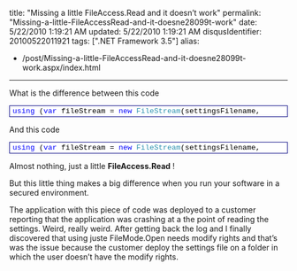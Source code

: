 title: "Missing a little FileAccess.Read and it doesn’t work"
permalink: "Missing-a-little-FileAccessRead-and-it-doesne28099t-work"
date: 5/22/2010 1:19:21 AM
updated: 5/22/2010 1:19:21 AM
disqusIdentifier: 20100522011921
tags: [".NET Framework 3.5"]
alias:
 - /post/Missing-a-little-FileAccessRead-and-it-doesne28099t-work.aspx/index.html
---
What is the difference between this code
  <div style="padding-bottom: 0px; margin: 0px; padding-left: 0px; padding-right: 0px; display: inline; float: none; padding-top: 0px" id="scid:9ce6104f-a9aa-4a17-a79f-3a39532ebf7c:4f938988-5f57-401f-aa50-3fabd8f1c6ed" class="wlWriterEditableSmartContent"> <div style="border: #000080 1px solid; color: #000; font-family: 'Courier New', Courier, Monospace; font-size: 10pt"> <div style="background-color: #ffffff; overflow: auto; padding: 2px 5px; white-space: nowrap"><span style="color:#0000ff">using</span> (<span style="color:#0000ff">var</span> fileStream = <span style="color:#0000ff">new</span> <span style="color:#2b91af">FileStream</span>(settingsFilename,  
                                        <span style="color:#2b91af">FileMode</span>.Open))  
<!-- more -->
 {  
     <span style="color:#0000ff">return</span> ReadSettings(fileStream);  
 }</div> </div> </div>  

And this code
  <div style="padding-bottom: 0px; margin: 0px; padding-left: 0px; padding-right: 0px; display: inline; float: none; padding-top: 0px" id="scid:9ce6104f-a9aa-4a17-a79f-3a39532ebf7c:d23edba0-0809-4467-80de-7e73647d4a04" class="wlWriterEditableSmartContent"> <div style="border: #000080 1px solid; color: #000; font-family: 'Courier New', Courier, Monospace; font-size: 10pt"> <div style="background-color: #ffffff; overflow: auto; padding: 2px 5px; white-space: nowrap"><span style="color:#0000ff">using</span> (<span style="color:#0000ff">var</span> fileStream = <span style="color:#0000ff">new</span> <span style="color:#2b91af">FileStream</span>(settingsFilename,  
                                        <span style="color:#2b91af">FileMode</span>.Open,  
                                        <span style="color:#2b91af">FileAccess</span>.Read))  
 {  
     <span style="color:#0000ff">return</span> ReadSettings(fileStream);  
 }</div> </div> </div>  

Almost nothing, just a little **FileAccess.Read** !

But this little thing makes a big difference when you run your software in a secured environment.

The application with this piece of code was deployed to a customer reporting that the application was crashing at a the point of reading the settings. Weird, really weird. After getting back the log and I finally discovered that using juste FileMode.Open needs modify rights and that’s was the issue because the customer deploy the settings file on a folder in which the user doesn’t have the modify rights.
